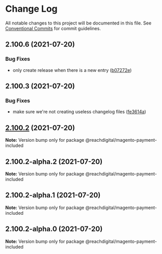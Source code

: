 # Change Log

All notable changes to this project will be documented in this file.
See [Conventional Commits](https://conventionalcommits.org) for commit guidelines.

## 2.100.6 (2021-07-20)


### Bug Fixes

* only create release when there is a new entry ([b07272e](https://github.com/ho-nl/m2-pwa/commit/b07272e4e74ee0bec3677e35ce3ee7e02231971a))





## 2.100.3 (2021-07-20)


### Bug Fixes

* make sure we're not creating useless changelog files ([fe3614a](https://github.com/ho-nl/m2-pwa/commit/fe3614a8480c7f1c68d673da2bb84805112a6643))





## [2.100.2](https://github.com/ho-nl/m2-pwa/compare/@reachdigital/magento-payment-included@2.100.2-alpha.2...@reachdigital/magento-payment-included@2.100.2) (2021-07-20)

**Note:** Version bump only for package @reachdigital/magento-payment-included





## 2.100.2-alpha.2 (2021-07-20)

**Note:** Version bump only for package @reachdigital/magento-payment-included





## 2.100.2-alpha.1 (2021-07-20)

**Note:** Version bump only for package @reachdigital/magento-payment-included





## 2.100.2-alpha.0 (2021-07-20)

**Note:** Version bump only for package @reachdigital/magento-payment-included
